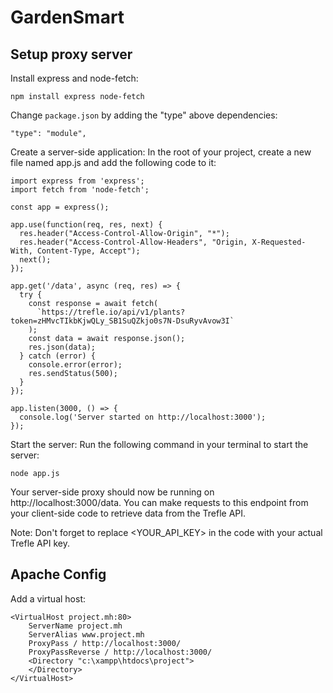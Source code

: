 # GardenSmart

## Setup proxy server

Install express and node-fetch:

` npm install express node-fetch `

Change `package.json` by adding the "type" above dependencies:

`"type": "module",`

Create a server-side application: In the root of your project, create a new file named app.js and add the following code to it:

``` 
import express from 'express';
import fetch from 'node-fetch';

const app = express();

app.use(function(req, res, next) {
  res.header("Access-Control-Allow-Origin", "*");
  res.header("Access-Control-Allow-Headers", "Origin, X-Requested-With, Content-Type, Accept");
  next();
});

app.get('/data', async (req, res) => {
  try {
    const response = await fetch(
      `https://trefle.io/api/v1/plants?token=zHMvcTIkbKjwQLy_SB1SuQZkjo0s7N-DsuRyvAvow3I`
    );
    const data = await response.json();
    res.json(data);
  } catch (error) {
    console.error(error);
    res.sendStatus(500);
  }
});

app.listen(3000, () => {
  console.log('Server started on http://localhost:3000');
});
```

Start the server: Run the following command in your terminal to start the server:

` node app.js `

Your server-side proxy should now be running on http://localhost:3000/data. You can make requests to this endpoint from your client-side code to retrieve data from the Trefle API.

Note: Don't forget to replace <YOUR_API_KEY> in the code with your actual Trefle API key.

## Apache Config

Add a virtual host:

```
<VirtualHost project.mh:80>
    ServerName project.mh
    ServerAlias www.project.mh
    ProxyPass / http://localhost:3000/
    ProxyPassReverse / http://localhost:3000/
    <Directory "c:\xampp\htdocs\project">
    </Directory>
</VirtualHost>
```



